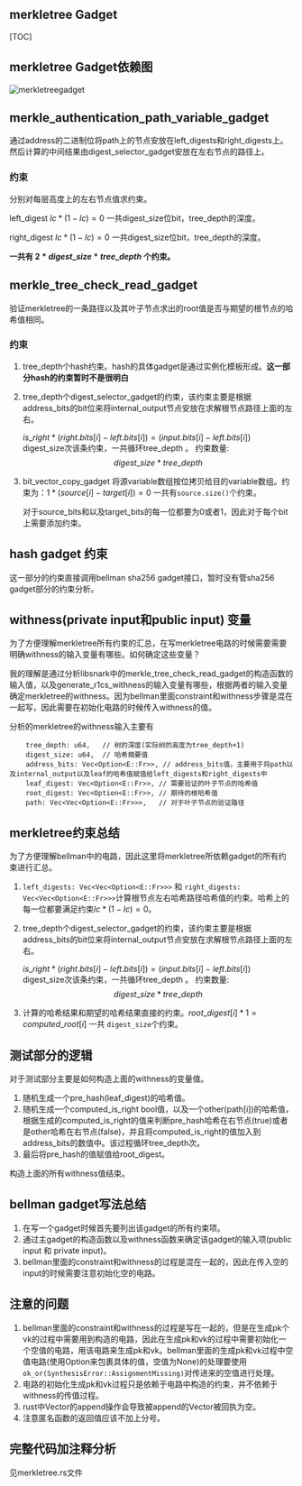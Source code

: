 ## merkletree Gadget

[TOC]

## merkletree Gadget依赖图

![merkletreegadget](C:\Users\czm18\Downloads\merkletreegadget.png)

## merkle_authentication_path_variable_gadget

通过address的二进制位将path上的节点安放在left_digests和right_digests上。然后计算的中间结果由digest_selector_gadget安放在左右节点的路径上。

### 约束

分别对每层高度上的左右节点值求约束。

left_digest $lc * (1-lc) = 0$  一共digest_size位bit，tree_depth的深度。

right_digest $lc * (1-lc) = 0$ 一共digest_size位bit，tree_depth的深度。

**一共有 $2*digest\_size*tree\_depth$ 个约束。**



## merkle_tree_check_read_gadget

验证merkletree的一条路径以及其叶子节点求出的root值是否与期望的根节点的哈希值相同。

### 约束

1. tree_depth个hash约束。hash的具体gadget是通过实例化模板形成。**这一部分hash的约束暂时不是很明白**

2. tree_depth个digest_selector_gadget的约束，该约束主要是根据address_bits的bit位来将internal_output节点安放在求解根节点路径上面的左右。

   $is\_right * (right.bits[i] - left.bits[i]) = (input.bits[i] - left.bits[i])$  digest_size次该条约束，一共循环tree_depth 。 约束数量: $$digest\_size*tree\_depth$$

3. bit_vector_copy_gadget 将源variable数组按位拷贝给目的variable数组。约束为：$1* (source[i] - target[i]) = 0$  一共有`source.size()`个约束。

   对于source_bits和以及target_bits的每一位都要为0或者1，因此对于每个bit上需要添加约束。


## hash gadget 约束

这一部分的约束直接调用bellman sha256 gadget接口，暂时没有管sha256 gadget部分的约束分析。



## withness(private input和public input) 变量

为了方便理解merkletree所有约束的汇总，在写merkletree电路的时候需要需要明确withness的输入变量有哪些。如何确定这些变量？

我的理解是通过分析libsnark中的merkle_tree_check_read_gadget的构造函数的输入值，以及generate_r1cs_withness的输入变量有哪些，根据两者的输入变量确定merkletree的withness。因为bellman里面constraint和withness步骤是混在一起写，因此需要在初始化电路的时候传入withness的值。

分析的merkletree的withness输入主要有

```
    tree_depth: u64,   // 树的深度(实际树的高度为tree_depth+1)
    digest_size: u64,  // 哈希摘要值
    address_bits: Vec<Option<E::Fr>>, // address_bits值，主要用于将path以及internal_output以及leaf的哈希值赋值给left_digests和right_digests中
    leaf_digest: Vec<Option<E::Fr>>, // 需要验证的叶子节点的哈希值
    root_digest: Vec<Option<E::Fr>>, // 期待的根哈希值
    path: Vec<Vec<Option<E::Fr>>>,   // 对于叶子节点的验证路径
```



## merkletree约束总结

为了方便理解bellman中的电路，因此这里将merkletree所依赖gadget的所有约束进行汇总。

1. `left_digests: Vec<Vec<Option<E::Fr>>>` 和 `right_digests: Vec<Vec<Option<E::Fr>>>`计算根节点左右哈希路径哈希值的约束。哈希上的每一位都要满足约束$lc * (1-lc) = 0$。

2. tree_depth个digest_selector_gadget的约束，该约束主要是根据address_bits的bit位来将internal_output节点安放在求解根节点路径上面的左右。

   $is\_right * (right.bits[i] - left.bits[i]) = (input.bits[i] - left.bits[i])$  digest_size次该条约束，一共循环tree_depth 。 约束数量: $$digest\_size*tree\_depth$$

3. 计算的哈希结果和期望的哈希结果直接的约束。$root\_digest[i] * 1 = computed\_root[i]$ 一共 `digest_size`个约束。



## 测试部分的逻辑

对于测试部分主要是如何构造上面的withness的变量值。

1. 随机生成一个pre_hash(leaf_digest)的哈希值。
2. 随机生成一个computed_is_right bool值，以及一个other(path[i])的哈希值，根据生成的computed_is_right的值来判断pre_hash哈希在右节点(true)或者是other哈希在右节点(false)，并且将computed_is_right的值加入到address_bits的数值中。该过程循环tree_depth次。
3. 最后将pre_hash的值赋值给root_digest。

构造上面的所有withness值结束。



## bellman gadget写法总结

1.  在写一个gadget时候首先要列出该gadget的所有约束项。
2. 通过主gadget的构造函数以及withness函数来确定该gadget的输入项(public input 和 private input)。
3. bellman里面的constraint和withness的过程是混在一起的，因此在传入空的input的时候需要注意初始化空的电路。

## 注意的问题

1. bellman里面的constraint和withness的过程是写在一起的，但是在生成pk个vk的过程中需要用到构造的电路，因此在生成pk和vk的过程中需要初始化一个空值的电路，用该电路来生成pk和vk。bellman里面的生成pk和vk过程中空值电路(使用Option来包裹具体的值，空值为None)的处理要使用`ok_or(SynthesisError::AssignmentMissing)`对传进来的空值进行处理。
2. 电路的初始化生成pk和vk过程只是依赖于电路中构造的约束，并不依赖于withness的传值过程。
3. rust中Vector的append操作会导致被append的Vector被回执为空。
4. 注意匿名函数的返回值应该不加上分号。



## 完整代码加注释分析

见merkletree.rs文件